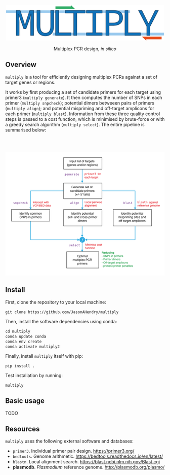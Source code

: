 <p align="center"><img src=".images/multiply-logo.png" width="500"></p>

<p align="center">Multiplex PCR design, <i>in silico</i></p>

## Overview
`multiply` is a tool for efficiently designing multiplex PCRs against a set of target genes or regions. 

It works by first producing a set of candidate primers for each target using primer3 (`multiply generate`). It then computes the number of SNPs in each primer (`multiply snpcheck`); potential dimers betweeen pairs of primers (`multiply align`); and potential mispriming and off-target amplicons for each primer (`multiply blast`). Information from these three quality control steps is passed to a cost function, which is minimised by brute-force or with a greedy search algorithm (`multiply select`). The entire pipeline is summarised below:

<br></br>
<p align="center"><img src=".images/multiply-pipeline.png" width="700"></p>

## Install
First, clone the repository to your local machine:

```
git clone https://github.com/JasonAHendry/multiply
```
Then, install the software dependencies using conda:

```
cd multiply
conda update conda
conda env create
conda activate multiply2
```
Finally, install `multiply` itself with pip:

```
pip install .
```

Test installation by running:

```
multiply
```

## Basic usage
TODO

## Resources
`multiply` uses the following external software and databases:
- `primer3`. Individual primer pair design. https://primer3.org/
- `bedtools`. Genome arithmetic. https://bedtools.readthedocs.io/en/latest/
- `blastn`. Local alignment search. https://blast.ncbi.nlm.nih.gov/Blast.cgi
- **plasmodb**. *Plasmodium* reference genome. http://plasmodb.org/plasmo/
